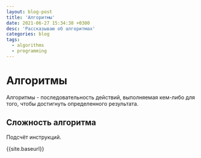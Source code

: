 ```yaml
---
layout: blog-post
title: 'Алгоритмы'
date: 2021-06-27 15:34:38 +0300
desc: 'Рассказываю об алгоритмах'
categories: blog
tags:
  - algorithms
  - programming
---
```


# Алгоритмы

Алгоритмы - последовательность действий, выполняемая кем-либо для того, чтобы достигнуть определенного результата.

## Сложность алгоритма

Подсчёт инструкций.

{{site.baseurl}}